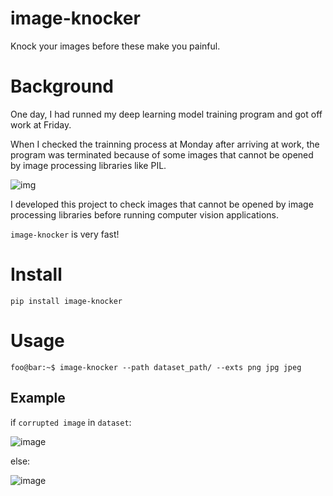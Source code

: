 # image-knocker

Knock your images before these make you painful.

# Background

One day, I had runned my deep learning model training program and got off work at Friday.

When I checked the trainning process at Monday after arriving at work, the program was terminated because of some images that cannot be opened by image processing libraries like PIL.

![img](https://user-images.githubusercontent.com/35001605/132240388-d54b710f-4d87-461c-855e-cbab155a3a4c.png)

I developed this project to check images that cannot be opened by image processing libraries before running computer vision applications.

`image-knocker` is very fast!

# Install

```
pip install image-knocker
```

# Usage

```console
foo@bar:~$ image-knocker --path dataset_path/ --exts png jpg jpeg
```

## Example

if `corrupted image` in `dataset`:

![image](https://user-images.githubusercontent.com/35001605/132242991-8d510cdb-9025-43d5-9082-daae0a039b1e.png)

else:

![image](https://user-images.githubusercontent.com/35001605/132242884-4ef6d03b-e7e2-44e4-9761-ee9150084103.png)

